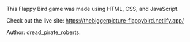 This Flappy Bird game was made using HTML, CSS, and JavaScript.

Check out the live site: https://thebiggerpicture-flappybird.netlify.app/

Author: dread_pirate_roberts.

